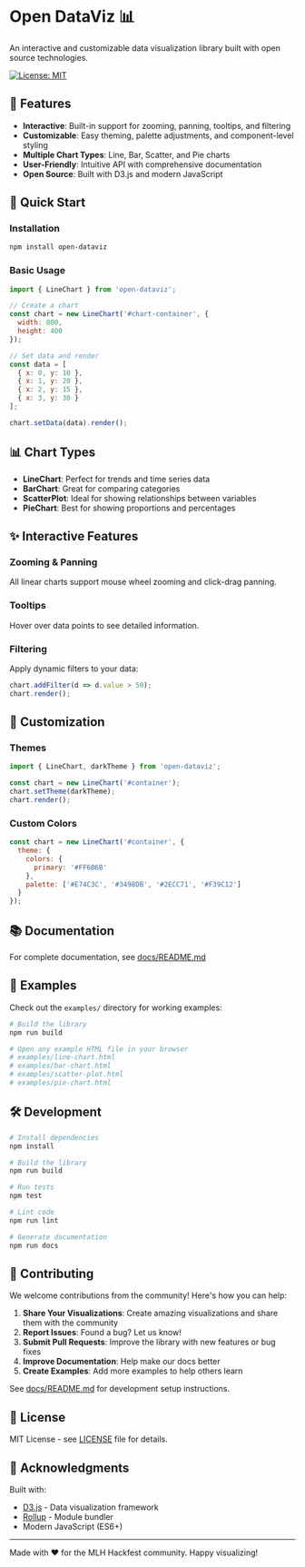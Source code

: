 # Open DataViz 📊

An interactive and customizable data visualization library built with open source technologies.

[![License: MIT](https://img.shields.io/badge/License-MIT-blue.svg)](LICENSE)

## 🌟 Features

- **Interactive**: Built-in support for zooming, panning, tooltips, and filtering
- **Customizable**: Easy theming, palette adjustments, and component-level styling  
- **Multiple Chart Types**: Line, Bar, Scatter, and Pie charts
- **User-Friendly**: Intuitive API with comprehensive documentation
- **Open Source**: Built with D3.js and modern JavaScript

## 🚀 Quick Start

### Installation

```bash
npm install open-dataviz
```

### Basic Usage

```javascript
import { LineChart } from 'open-dataviz';

// Create a chart
const chart = new LineChart('#chart-container', {
  width: 800,
  height: 400
});

// Set data and render
const data = [
  { x: 0, y: 10 },
  { x: 1, y: 20 },
  { x: 2, y: 15 },
  { x: 3, y: 30 }
];

chart.setData(data).render();
```

## 📊 Chart Types

- **LineChart**: Perfect for trends and time series data
- **BarChart**: Great for comparing categories
- **ScatterPlot**: Ideal for showing relationships between variables
- **PieChart**: Best for showing proportions and percentages

## ✨ Interactive Features

### Zooming & Panning
All linear charts support mouse wheel zooming and click-drag panning.

### Tooltips
Hover over data points to see detailed information.

### Filtering
Apply dynamic filters to your data:

```javascript
chart.addFilter(d => d.value > 50);
chart.render();
```

## 🎨 Customization

### Themes

```javascript
import { LineChart, darkTheme } from 'open-dataviz';

const chart = new LineChart('#container');
chart.setTheme(darkTheme);
chart.render();
```

### Custom Colors

```javascript
const chart = new LineChart('#container', {
  theme: {
    colors: {
      primary: '#FF6B6B'
    },
    palette: ['#E74C3C', '#3498DB', '#2ECC71', '#F39C12']
  }
});
```

## 📚 Documentation

For complete documentation, see [docs/README.md](docs/README.md)

## 🎯 Examples

Check out the `examples/` directory for working examples:

```bash
# Build the library
npm run build

# Open any example HTML file in your browser
# examples/line-chart.html
# examples/bar-chart.html
# examples/scatter-plot.html
# examples/pie-chart.html
```

## 🛠️ Development

```bash
# Install dependencies
npm install

# Build the library
npm run build

# Run tests
npm test

# Lint code
npm run lint

# Generate documentation
npm run docs
```

## 🤝 Contributing

We welcome contributions from the community! Here's how you can help:

1. **Share Your Visualizations**: Create amazing visualizations and share them with the community
2. **Report Issues**: Found a bug? Let us know!
3. **Submit Pull Requests**: Improve the library with new features or bug fixes
4. **Improve Documentation**: Help make our docs better
5. **Create Examples**: Add more examples to help others learn

See [docs/README.md](docs/README.md) for development setup instructions.

## 📄 License

MIT License - see [LICENSE](LICENSE) file for details.

## 🙏 Acknowledgments

Built with:
- [D3.js](https://d3js.org/) - Data visualization framework
- [Rollup](https://rollupjs.org/) - Module bundler
- Modern JavaScript (ES6+)

---

Made with ❤️ for the MLH Hackfest community. Happy visualizing!